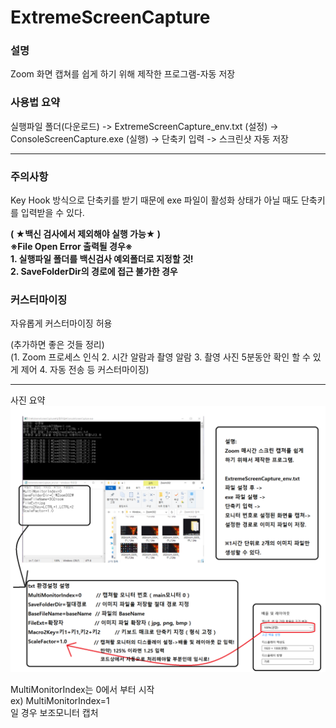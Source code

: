 # ExtremeScreenCapture

### 설명
Zoom 화면 캡쳐를 쉽게 하기 위해 제작한 프로그램-자동 저장   

### 사용법 요약
실행파일 폴더(다운로드) -> ExtremeScreenCapture_env.txt (설정) -> ConsoleScreenCapture.exe (실행) -> 단축키 입력 -> 스크린샷 자동 저장   

***   

### 주의사항   
Key Hook 방식으로 단축키를 받기 때문에
exe 파일이 활성화 상태가 아닐 때도 단축키를 입력받을 수 있다.   

**( ★백신 검사에서 제외해야 실행 가능★ )**   
**※File Open Error 출력될 경우※**   
**1. 실행파일 폴더를 백신검사 예외폴더로 지정할 것!**    
**2. SaveFolderDir의 경로에 접근 불가한 경우**   
   
### 커스터마이징   
자유롭게 커스터마이징 허용

(추가하면 좋은 것들 정리)   
(1. Zoom 프로세스 인식 2. 시간 알람과 촬영 알람 3. 촬영 사진 5분동안 확인 할 수 있게 제어 4. 자동 전송 등 커스터마이징)  
   
***
사진 요약
![이미지](/사진%20설명.PNG)
   
MultiMonitorIndex는 0에서 부터 시작    
ex) MultiMonitorIndex=1   
일 경우 보조모니터 캡처   
